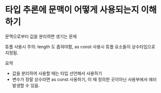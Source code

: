 # 타입 추론에 문맥이 어떻게 사용되는지 이해하기

문맥으로부터 값을 분리하면 생기는 문제

튜플 사용시 주의: length 도 좁혀야함, as const 사용시 튜플 요소들이 상수타입으로 지정됨.

요약
- 값을 분리하여 사용할 때는 타입 선언해서 사용하기
- 변수가 정말 상수라면 as const 사용하기, 이 때 정의한 곳이아닌 사용부에서 에러 발생할 수 있음.

